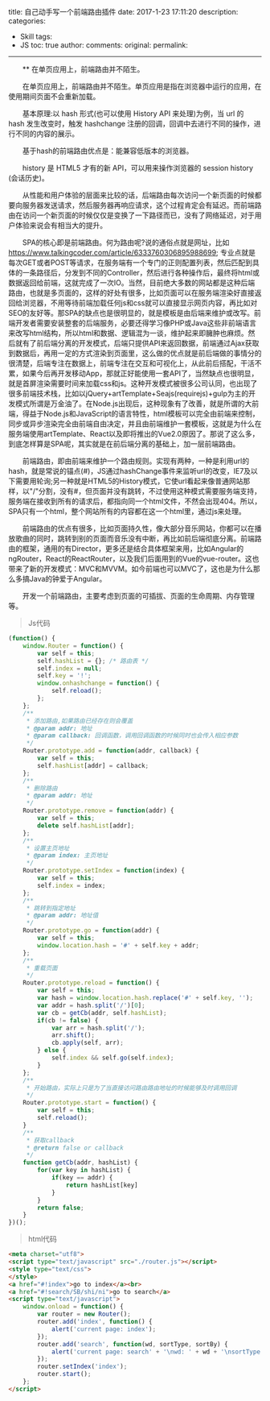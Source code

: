 title: 自己动手写一个前端路由插件
date: 2017-1-23 17:11:20
description:
categories:
- Skill
tags:
- JS
toc: true
author:
comments:
original:
permalink:
---

　　** 在单页应用上，前端路由并不陌生。

<!-- more -->

　　在单页应用上，前端路由并不陌生。单页应用是指在浏览器中运行的应用，在使用期间页面不会重新加载。

　　基本原理:以 hash 形式(也可以使用 History API 来处理)为例，当 url 的 hash 发生改变时，触发 hashchange 注册的回调，回调中去进行不同的操作，进行不同的内容的展示。

　　基于hash的前端路由优点是：能兼容低版本的浏览器。

　　history 是 HTML5 才有的新 API，可以用来操作浏览器的 session history (会话历史)。

　　从性能和用户体验的层面来比较的话，后端路由每次访问一个新页面的时候都要向服务器发送请求，然后服务器再响应请求，这个过程肯定会有延迟。而前端路由在访问一个新页面的时候仅仅是变换了一下路径而已，没有了网络延迟，对于用户体验来说会有相当大的提升。

　　SPA的核心即是前端路由。何为路由呢?说的通俗点就是网址，比如 https://www.talkingcoder.com/article/6333760306895988699; 专业点就是每次GET或者POST等请求，在服务端有一个专门的正则配置列表，然后匹配到具体的一条路径后，分发到不同的Controller，然后进行各种操作后，最终将html或数据返回给前端，这就完成了一次IO。当然，目前绝大多数的网站都是这种后端路由，也就是多页面的，这样的好处有很多，比如页面可以在服务端渲染好直接返回给浏览器，不用等待前端加载任何js和css就可以直接显示网页内容，再比如对SEO的友好等。那SPA的缺点也是很明显的，就是模板是由后端来维护或改写。前端开发者需要安装整套的后端服务，必要还得学习像PHP或Java这些非前端语言来改写html结构，所以html和数据、逻辑混为一谈，维护起来即臃肿也麻烦。然后就有了前后端分离的开发模式，后端只提供API来返回数据，前端通过Ajax获取到数据后，再用一定的方式渲染到页面里，这么做的优点就是前后端做的事情分的很清楚，后端专注在数据上，前端专注在交互和可视化上，从此前后搭配，干活不累，如果今后再开发移动App，那就正好能使用一套API了，当然缺点也很明显，就是首屏渲染需要时间来加载css和js。这种开发模式被很多公司认同，也出现了很多前端技术栈，比如以jQuery+artTemplate+Seajs(requirejs)+gulp为主的开发模式所谓是万金油了。在Node.js出现后，这种现象有了改善，就是所谓的大前端，得益于Node.js和JavaScript的语言特性，html模板可以完全由前端来控制，同步或异步渲染完全由前端自由决定，并且由前端维护一套模板，这就是为什么在服务端使用artTemplate、React以及即将推出的Vue2.0原因了。那说了这么多，到底怎样算是SPA呢，其实就是在前后端分离的基础上，加一层前端路由。

　　前端路由，即由前端来维护一个路由规则。实现有两种，一种是利用url的hash，就是常说的锚点(#)，JS通过hashChange事件来监听url的改变，IE7及以下需要用轮询;另一种就是HTML5的History模式，它使url看起来像普通网站那样，以"/"分割，没有#，但页面并没有跳转，不过使用这种模式需要服务端支持，服务端在接收到所有的请求后，都指向同一个html文件，不然会出现404。所以，SPA只有一个html，整个网站所有的内容都在这一个html里，通过js来处理。

　　前端路由的优点有很多，比如页面持久性，像大部分音乐网站，你都可以在播放歌曲的同时，跳转到别的页面而音乐没有中断，再比如前后端彻底分离。前端路由的框架，通用的有Director，更多还是结合具体框架来用，比如Angular的ngRouter，React的ReactRouter，以及我们后面用到的Vue的vue-router。这也带来了新的开发模式：MVC和MVVM。如今前端也可以MVC了，这也是为什么那么多搞Java的钟爱于Angular。

　　开发一个前端路由，主要考虑到页面的可插拔、页面的生命周期、内存管理等。

> Js代码

``` javascript
(function() {
    window.Router = function() {
        var self = this;
        self.hashList = {}; /* 路由表 */
        self.index = null;
        self.key = '!';
        window.onhashchange = function() {
            self.reload();
        };
    };
    /**
     * 添加路由,如果路由已经存在则会覆盖
     * @param addr: 地址
     * @param callback: 回调函数，调用回调函数的时候同时也会传入相应参数
     */
    Router.prototype.add = function(addr, callback) {
        var self = this;
        self.hashList[addr] = callback;
    };
    /**
     * 删除路由
     * @param addr: 地址
     */
    Router.prototype.remove = function(addr) {
        var self = this;
        delete self.hashList[addr];
    };
    /**
     * 设置主页地址
     * @param index: 主页地址
     */
    Router.prototype.setIndex = function(index) {
        var self = this;
        self.index = index;
    };
    /**
     * 跳转到指定地址
     * @param addr: 地址值
     */
    Router.prototype.go = function(addr) {
        var self = this;
        window.location.hash = '#' + self.key + addr;
    };
    /**
     * 重载页面
     */
    Router.prototype.reload = function() {
        var self = this;
        var hash = window.location.hash.replace('#' + self.key, '');
        var addr = hash.split('/')[0];
        var cb = getCb(addr, self.hashList);
        if(cb != false) {
            var arr = hash.split('/');
            arr.shift();
            cb.apply(self, arr);
        } else {
            self.index && self.go(self.index);
        }
    };
    /**
     * 开始路由，实际上只是为了当直接访问路由路由地址的时候能够及时调用回调
     */
    Router.prototype.start = function() {
        var self = this;
        self.reload();
    }
    /**
     * 获取callback
     * @return false or callback
     */
    function getCb(addr, hashList) {
        for(var key in hashList) {
            if(key == addr) {
                return hashList[key]
            }
        }
        return false;
    }
})();
```

> html代码

``` html
<meta charset="utf8">
<script type="text/javascript" src="./router.js"></script>
<style type="text/css">
</style>
<a href="#!index">go to index</a><br>
<a href="#!search/SB/shi/ni">go to search</a>
<script type="text/javascript">
    window.onload = function() {
        var router = new Router();
        router.add('index', function() {
            alert('current page: index');
        });
        router.add('search', function(wd, sortType, sortBy) {
            alert('current page: search' + '\nwd: ' + wd + '\nsortType: ' + sortType + '\nsortBy: ' + sortBy);
        });
        router.setIndex('index');
        router.start();
    };
</script>
```
